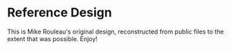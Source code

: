 # Reference Design
This is Mike Rouleau's original design, reconstructed from public files to the extent that was possible.  Enjoy!

